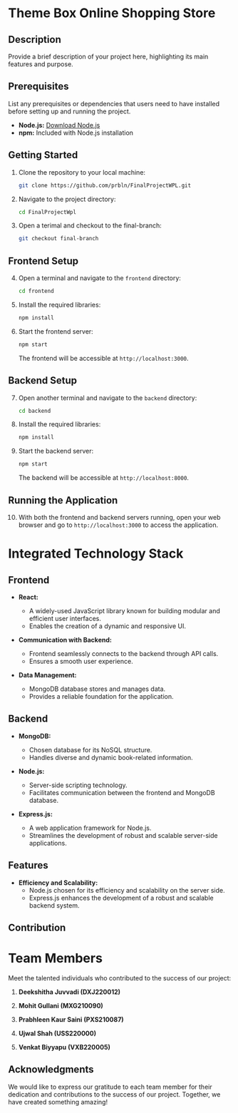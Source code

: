 # Theme Box Online Shopping Store

## Description

Provide a brief description of your project here, highlighting its main features and purpose.

## Prerequisites

List any prerequisites or dependencies that users need to have installed before setting up and running the project.

- **Node.js:** [Download Node.js](https://nodejs.org/)
- **npm:** Included with Node.js installation

## Getting Started

1. Clone the repository to your local machine:

   ```bash
   git clone https://github.com/prbln/FinalProjectWPL.git


2. Navigate to the project directory:

   ```bash
   cd FinalProjectWpl
   ```
3. Open a terimal and checkout to the final-branch:

   ```bash
   git checkout final-branch
   ```

## Frontend Setup

4. Open a terminal and navigate to the `frontend` directory:

   ```bash
   cd frontend
   ```

5. Install the required libraries:

   ```bash
   npm install
   ```

6. Start the frontend server:

   ```bash
   npm start
   ```

   The frontend will be accessible at `http://localhost:3000`.

## Backend Setup

7. Open another terminal and navigate to the `backend` directory:

   ```bash
   cd backend
   ```

8. Install the required libraries:

   ```bash
   npm install
   ```

9. Start the backend server:

   ```bash
   npm start
   ```

   The backend will be accessible at `http://localhost:8000`.

## Running the Application

10. With both the frontend and backend servers running, open your web browser and go to `http://localhost:3000` to access the application.

# Integrated Technology Stack

## Frontend

- **React:**
  - A widely-used JavaScript library known for building modular and efficient user interfaces.
  - Enables the creation of a dynamic and responsive UI.

- **Communication with Backend:**
  - Frontend seamlessly connects to the backend through API calls.
  - Ensures a smooth user experience.

- **Data Management:**
  - MongoDB database stores and manages data.
  - Provides a reliable foundation for the application.

## Backend

- **MongoDB:**
  - Chosen database for its NoSQL structure.
  - Handles diverse and dynamic book-related information.

- **Node.js:**
  - Server-side scripting technology.
  - Facilitates communication between the frontend and MongoDB database.

- **Express.js:**
  - A web application framework for Node.js.
  - Streamlines the development of robust and scalable server-side applications.

## Features

- **Efficiency and Scalability:**
  - Node.js chosen for its efficiency and scalability on the server side.
  - Express.js enhances the development of a robust and scalable backend system.

## Contribution
# Team Members

Meet the talented individuals who contributed to the success of our project:

1. **Deekshitha Juvvadi (DXJ220012)**

2. **Mohit Gullani (MXG210090)**

3. **Prabhleen Kaur Saini (PXS210087)**

4. **Ujwal Shah (USS220000)**

5. **Venkat Biyyapu (VXB220005)**

## Acknowledgments

We would like to express our gratitude to each team member for their dedication and contributions to the success of our project. Together, we have created something amazing!

